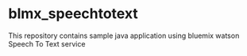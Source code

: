# blmx_speechtotext
This repository contains sample java application using bluemix watson Speech To Text service
